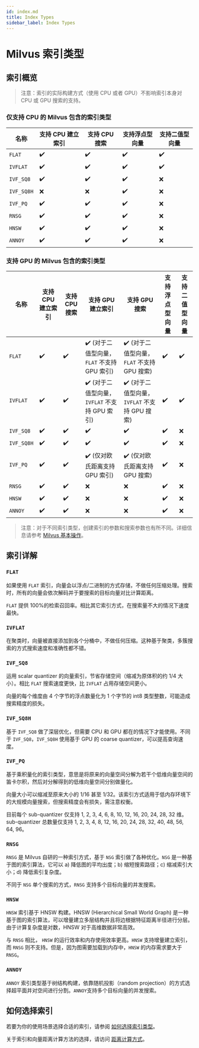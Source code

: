 ```yaml
---
id: index.md
title: Index Types
sidebar_label: Index Types
---
```


# Milvus 索引类型

## 索引概览

> 注意：索引的实际构建方式（使用 CPU 或者 GPU）不影响索引本身对 CPU 或 GPU 搜索的支持。

### 仅支持 CPU 的 Milvus 包含的索引类型

<div class="table-wrapper" markdown="block">

| 名称       | 支持 CPU 建立索引 | 支持 CPU 搜索 | 支持浮点型向量 | 支持二值型向量 |
| ---------- | ----------------- | ------------- | -------------- | -------------- |
| `FLAT`     | ✔️                | ✔️            | ✔️             | ✔️             |
| `IVFLAT`   | ✔️                | ✔️            | ✔️             | ✔️             |
| `IVF_SQ8`  | ✔️                | ✔️            | ✔️             | ❌             |
| `IVF_SQ8H` | ❌                | ❌            | ✔️             | ❌             |
| `IVF_PQ`   | ✔️                | ✔️            | ✔️             | ❌             |
| `RNSG`     | ✔️                | ✔️            | ✔️             | ❌             |
| `HNSW`     | ✔️                | ✔️            | ✔️             | ❌             |
| `ANNOY`    | ✔️                | ✔️            | ✔️             | ❌             |

</div>

### 支持 GPU 的 Milvus 包含的索引类型

<div class="table-wrapper" markdown="block">

| 名称       | 支持 CPU 建立索引 | 支持 CPU 搜索 | 支持 GPU 建立索引                                | 支持 GPU 搜索                                    | 支持浮点型向量 | 支持二值型向量 |
| ---------- | ----------------- | ------------- | ------------------------------------------------ | ------------------------------------------------ | -------------- | -------------- |
| `FLAT`     | ✔️                | ✔️            | ✔️ (对于二值型向量，`FLAT` 不支持 GPU 索引) | ✔️ (对于二值型向量，`FLAT` 不支持 GPU 搜索) | ✔️             | ✔️             |
| `IVFLAT`   | ✔️                | ✔️            | ✔️ (对于二值型向量，`IVFLAT` 不支持 GPU 索引)     | ✔️ (对于二值型向量，`IVFLAT` 不支持 GPU 搜索)     | ✔️             | ✔️             |
| `IVF_SQ8`  | ✔️                | ✔️            | ✔️                                               | ✔️                                               | ✔️             | ❌             |
| `IVF_SQ8H` | ✔️                | ✔️            | ✔️                                               | ✔️                                               | ✔️             | ❌             |
| `IVF_PQ`   | ✔️                | ✔️            | ✔️ (仅对欧氏距离支持 GPU 索引)                   | ✔️ (仅对欧氏距离支持 GPU 搜索)                   | ✔️             | ❌             |
| `RNSG`     | ✔️                | ✔️            | ❌                                               | ❌                                               | ✔️             | ❌             |
| `HNSW`     | ✔️                | ✔️            | ❌                                               | ❌                                               | ✔️             | ❌             |
| `ANNOY`     | ✔️                | ✔️            | ❌                                               | ❌                                               | ✔️             | ❌             |
</div>

> 注意：对于不同索引类型，创建索引的参数和搜索参数也有所不同。详细信息请参考 [Milvus 基本操作](milvus_operation.md)。

## 索引详解

### `FLAT`

如果使用 `FLAT` 索引，向量会以浮点/二进制的方式存储，不做任何压缩处理。搜索时，所有的向量会依次解码并于要搜索的目标向量对比计算距离。

`FLAT` 提供 100%的检索召回率。相比其它索引方式，在搜索量不大的情况下速度最快。

### `IVFLAT`

在聚类时，向量被直接添加到各个分桶中，不做任何压缩。这种基于聚类，多簇搜索的方式搜索速度和准确性都不错。

### `IVF_SQ8`

运用 scalar quantizer 的向量索引，节省存储空间（缩减为原体积的约 1/4 大小）。相比 `FLAT` 搜索速度更快，比 `IVFLAT` 占用存储空间更小。

向量的每个维度由 4 个字节的浮点数量化为 1 个字节的 int8 类型整数，可能造成搜索精度的损失。

### `IVF_SQ8H`

基于 `IVF_SQ8` 做了深层优化，但需要 CPU 和 GPU 都在的情况下才能使用。不同于 `IVF_SQ8`，`IVF_SQ8H` 使用基于 GPU 的 coarse quantizer，可以提高查询速度。

### `IVF_PQ`

基于乘积量化的索引类型，意思是将原来的向量空间分解为若干个低维向量空间的笛卡尔积，然后对分解得到的低维向量空间分别做量化。

向量大小可以缩减至原来大小的 1/16 甚至 1/32。该索引方式适用于低内存环境下的大规模向量搜索，但搜索精度会有损失，需注意权衡。

目前每个 sub-quantizer 仅支持 1, 2, 3, 4, 6, 8, 10, 12, 16, 20, 24, 28, 32 维。sub-quantizer 总数量仅支持 1, 2, 3, 4, 8, 12, 16, 20, 24, 28, 32, 40, 48, 56, 64, 96。

### `RNSG`

`RNSG` 是 Milvus 自研的一种索引方式，基于 `NSG` 索引做了各种优化。`NSG` 是一种基于图的索引算法，它可以 a) 降低图的平均出度；b) 缩短搜索路径；c) 缩减索引大小；d) 降低索引复杂度。

不同于 `NSG` 单个搜索的方式，`RNSG` 支持多个目标向量的并发搜索。

### `HNSW`

`HNSW` 索引基于 HNSW 构建。HNSW (Hierarchical Small World Graph) 是一种基于图的索引算法，可以增量建立多层结构并且将边根据特征距离半径进行分层。由于计算复杂度是对数，HNSW 对于高维数据非常高效。

与 `RNSG` 相比， `HNSW` 的运行效率和内存使用效率更高。`HNSW` 支持增量建立索引，而 `RNSG` 则不支持。但是，因为图需要加载到内存中，`HNSW` 的内存需求要大于 `RNSG`。

### `ANNOY`

`ANNOY` 索引类型基于树结构构建，依靠随机投影（random projection）的方式选择超平面并对空间进行分割。`ANNOY`支持多个目标向量的并发搜索。


## 如何选择索引

若要为你的使用场景选择合适的索引，请参阅 [如何选择索引类型](https://milvus.io/cn/blogs/2019-12-03-select-index.md)。

关于索引和向量距离计算方法的选择，请访问 [距离计算方式](metric.md)。
